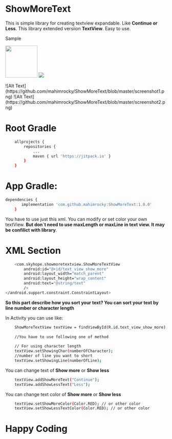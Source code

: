# ShowMoreText

This is simple library for creating textview expandable. Like **Continue or Less**. This library extended versiion **TextView**. Easy to use.

Sample
<p float="left">
  <img src="https://github.com/mahimrocky/ShowMoreText/blob/master/screenshot1.png" width="100" />
  <img src="https://github.com/mahimrocky/ShowMoreText/blob/master/screenshot2.png" /> 
</p>
![Alt Text](https://github.com/mahimrocky/ShowMoreText/blob/master/screenshot1.png) ![Alt Text](https://github.com/mahimrocky/ShowMoreText/blob/master/screenshot2.png) 

# Root Gradle
```sh
    allprojects {
		repositories {
			...
			maven { url 'https://jitpack.io' }
		}
	}
```

# App Gradle:

```sh
dependencies {
	   implementation 'com.github.mahimrocky:ShowMoreText:1.0.0'
	}
```
You have to use just this xml. You can modify or set color your own textView. **But don`t need to use maxLength or maxLine in text view. It may be confilict with library**.
# XML Section

```sh
    <com.skyhope.showmoretextview.ShowMoreTextView
        android:id="@+id/text_view_show_more"
        android:layout_width="match_parent"
        android:layout_height="wrap_content"
        android:text="@string/text"
        />
</android.support.constraint.ConstraintLayout>
```

**So this part describe how you sort your text? You can sort your text by line number or character length**

In Activity you can use like:
```sh
    ShowMoreTextView textView = findViewById(R.id.text_view_show_more);
    
    //You have to use following one of method    
    
    // For using character length
    textView.setShowingChar(numberOfCharacter);
    //number of line you want to short
    textView.setShowingLine(numberOfLine);
```
You can change text of **Show more** or **Show less**

```sh
    textView.addShowMoreText("Continue");
    textView.addShowLessText("Less");
```

You can change text color of **Show more** or **Show less**

```sh
    textView.setShowMoreColor(Color.RED); // or other color
    textView.setShowLessTextColor(Color.RED); // or other color
```
# Happy Coding
